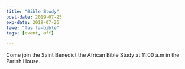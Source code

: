 ```yaml
---
title: "Bible Study"
post-date: 2019-07-25
exp-date: 2019-07-26
fawe: "fas fa-bible"
tags: [event, aff]

---
```

Come join the Saint Benedict the African Bible Study at 11:00 a.m in the Parish House.